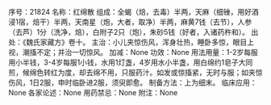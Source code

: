 序号：21824
名称：红绵散
组成：全蝎（焙，去毒）半两，天麻（细锉，用好酒浸1宿，焙干）半两，天南星（炮，大者，取净）半两，麻黄7钱（去节），人参（去芦）1分（洗净，焙），白附子2只（炮），朱砂5钱（好者，入诸药杵和）。
出处：《魏氏家藏方》卷十。
主治：小儿夹惊伤风，浑身壮热，睡卧多惊，眼目上视，潮搐不定；并治一切惊风。
加减：None
功效：None
用法用量：1-2岁每服用小半钱，3-4岁每服1小钱，水用1灯盏，4岁用水小半盏，用白绵约1皂子大同煎，候绵色转红为度，却去绵不用，只服药汁。如发或惊搐紧，无时与服；如夹惊伤风，1日2服，申时临卧进2服，须臾即愈。
制备方法：上为细末。
临床应用：None
各家论述：None
用药禁忌：None
附注：None
